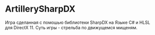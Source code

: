 ﻿# ArtillerySharpDX
Игра сделанная с помошью библиотеки SharpDX на Языке C# и HLSL для DirectX 11. Суть игры - стрельба по движущемся мищеням. 
